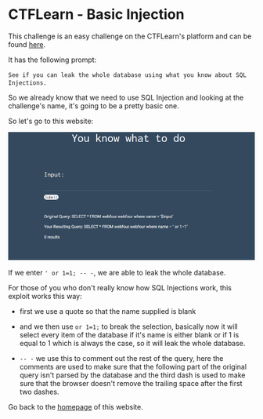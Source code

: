 # CTFLearn - Basic Injection

This challenge is an easy challenge on the CTFLearn's platform and can be found [here](https://ctflearn.com/challenge/88).

It has the following prompt:

```
See if you can leak the whole database using what you know about SQL Injections. 
```

So we already know that we need to use SQL Injection and looking at the challenge's name, it's going to be a pretty basic one.

So let's go to this website:

![Basic%20Injection/webpage.png](Basic%20Injection/webpage.png)

If we enter `' or 1=1; -- -`, we are able to leak the whole database.

For those of you who don't really know how SQL Injections work, this exploit works this way:

- first we use a quote so that the name supplied is blank

- and we then use `or 1=1;` to break the selection, basically now it will select every item of the database if it's name is either blank or if 1 is equal to 1 which is always the case, so it will leak the whole database.

- `-- -` we use this to comment out the rest of the query, here the comments are used to make sure that the following part of the original query isn't parsed by the database and the third dash is used to make sure that the browser doesn't remove the trailing space after the first two dashes. 

Go back to the [homepage](https://therokdaba.github.io/) of this website.